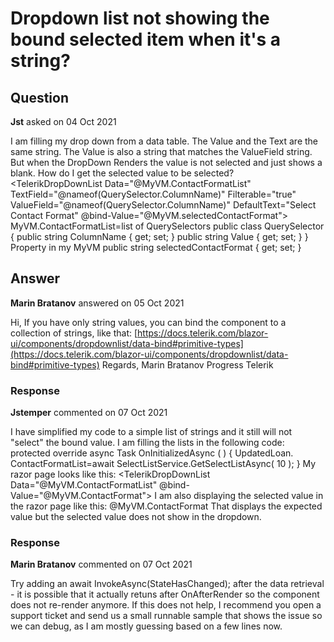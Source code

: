# Dropdown list not showing the bound selected item when it's a string?

## Question

**Jst** asked on 04 Oct 2021

I am filling my drop down from a data table. The Value and the Text are the same string. The Value is also a string that matches the ValueField string. But when the DropDown Renders the value is not selected and just shows a blank. How do I get the selected value to be selected? <TelerikDropDownList Data="@MyVM.ContactFormatList" TextField="@nameof(QuerySelector.ColumnName)" Filterable="true" ValueField="@nameof(QuerySelector.ColumnName)" DefaultText="Select Contact Format" @bind-Value="@MyVM.selectedContactFormat"> </TelerikDropDownList> MyVM.ContactFormatList=list of QuerySelectors public class QuerySelector { public string ColumnName { get; set; } public string Value { get; set; }
} Property in my MyVM public string selectedContactFormat { get; set; }

## Answer

**Marin Bratanov** answered on 05 Oct 2021

Hi, If you have only string values, you can bind the component to a collection of strings, like that: [https://docs.telerik.com/blazor-ui/components/dropdownlist/data-bind#primitive-types](https://docs.telerik.com/blazor-ui/components/dropdownlist/data-bind#primitive-types) Regards, Marin Bratanov Progress Telerik

### Response

**Jstemper** commented on 07 Oct 2021

I have simplified my code to a simple list of strings and it still will not "select" the bound value. I am filling the lists in the following code: protected override async Task OnInitializedAsync ( ) {
UpdatedLoan. ContactFormatList=await SelectListService.GetSelectListAsync( 10 );
} My razor page looks like this: <TelerikDropDownList Data="@MyVM.ContactFormatList" @bind-Value="@MyVM.ContactFormat"> </TelerikDropDownList> I am also displaying the selected value in the razor page like this: @MyVM.ContactFormat That displays the expected value but the selected value does not show in the dropdown.

### Response

**Marin Bratanov** commented on 07 Oct 2021

Try adding an await InvokeAsync(StateHasChanged); after the data retrieval - it is possible that it actually retuns after OnAfterRender so the component does not re-render anymore. If this does not help, I recommend you open a support ticket and send us a small runnable sample that shows the issue so we can debug, as I am mostly guessing based on a few lines now.
